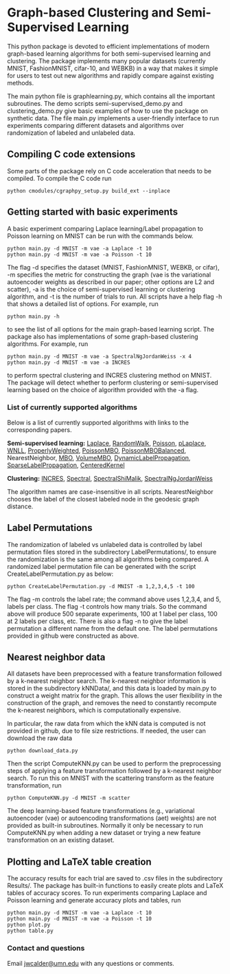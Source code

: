 # Graph-based Clustering and Semi-Supervised Learning

This python package is devoted to efficient implementations of modern graph-based learning algorithms for both semi-supervised learning and clustering. The package implements many popular datasets (currently MNIST, FashionMNIST, cifar-10, and WEBKB) in a way that makes it simple for users to test out new algorithms and rapidly compare against existing methods.

The main python file is graphlearning.py, which contains all the important subroutines. The demo scripts semi-supervised_demo.py and clustering_demo.py give basic examples of how to use the package on synthetic data. The file main.py implements a user-friendly interface to run experiments comparing different datasets and algorithms over randomization of labeled and unlabeled data.

## Compiling C code extensions

Some parts of the package rely on C code acceleration that needs to be compiled. To compile the C code run

```
python cmodules/cgraphpy_setup.py build_ext --inplace
```

## Getting started with basic experiments

A basic experiment comparing Laplace learning/Label propagation to Poisson learning on MNIST can be run with the commands below.

```
python main.py -d MNIST -m vae -a Laplace -t 10
python main.py -d MNIST -m vae -a Poisson -t 10
```

The flag -d specifies the dataset (MNIST, FashionMNIST, WEBKB, or cifar), -m specifies the metric for constructing the graph (vae is the variational autoencoder weights as described in our paper; other options are L2 and scatter), -a is the choice of semi-supervised learning or clustering algorithm, and -t is the number of trials to run. All scripts have a help flag -h that shows a detailed list of options. For example, run

```
python main.py -h
```

to see the list of all options for the main graph-based learning script. The package also has implementations of some graph-based clustering algorithms. For example, run 

```
python main.py -d MNIST -m vae -a SpectralNgJordanWeiss -x 4
python main.py -d MNIST -m vae -a INCRES
```

to perform spectral clustering and INCRES clustering method on MNIST. The package will detect whether to perform clustering or semi-supervised learning based on the choice of algorithm provided with the -a flag.

### List of currently supported algorithms

Below is a list of currently supported algorithms with links to the corresponding papers.

**Semi-supervised learning:** [Laplace](https://www.aaai.org/Papers/ICML/2003/ICML03-118.pdf), [RandomWalk](https://link.springer.com/chapter/10.1007/978-3-540-28649-3_29), [Poisson](https://arxiv.org/abs/), [pLaplace](https://arxiv.org/abs/1901.05031), [WNLL](https://link.springer.com/article/10.1007/s10915-017-0421-z), [ProperlyWeighted](https://arxiv.org/abs/1810.04351), [PoissonMBO](https://arxiv.org/abs/), [PoissonMBOBalanced](https://arxiv.org/abs/), NearestNeighbor, [MBO](https://ieeexplore.ieee.org/abstract/document/6714564), [VolumeMBO](https://link.springer.com/chapter/10.1007/978-3-319-58771-4_27), [DynamicLabelPropagation](https://www.sciencedirect.com/science/article/abs/pii/S0031320315003738), [SparseLabelPropagation](https://arxiv.org/abs/1612.01414), [CenteredKernel](https://romaincouillet.hebfree.org/docs/conf/SSL_ICML18.pdf)


**Clustering:** [INCRES](https://link.springer.com/chapter/10.1007/978-3-319-91274-5_9), [Spectral](https://link.springer.com/article/10.1007/s11222-007-9033-z), [SpectralShiMalik](https://ieeexplore.ieee.org/abstract/document/868688), [SpectralNgJordanWeiss](http://papers.nips.cc/paper/2092-on-spectral-clustering-analysis-and-an-algorithm.pdf)

The algorithm names are case-insensitive in all scripts. NearestNeighbor chooses the label of the closest labeled node in the geodesic graph distance.


## Label Permutations

The randomization of labeled vs unlabeled data is controlled by label permutation files stored in the subdirectory LabelPermutations/, to ensure the randomization is the same among all algorithms being compared. A randomized label permutation file can be generated with the script CreateLabelPermutation.py as below:

```
python CreateLabelPermutation.py -d MNIST -m 1,2,3,4,5 -t 100
```

The flag -m controls the label rate; the command above uses 1,2,3,4, and 5, labels per class. The flag -t controls how many trials. So the command above will produce 500 separate experiments, 100 at 1 label per class, 100 at 2 labels per class, etc. There is also a flag -n to give the label permutation a different name from the default one. The label permutations provided in github were constructed as above.

## Nearest neighbor data

All datasets have been preprocessed with a feature transformation followed by a k-nearest neighbor search. The k-nearest neighbor information is stored in the subdirectory kNNData/, and this data is loaded by main.py to construct a weight matrix for the graph. This allows the user flexibility in the construction of the graph, and removes the need to constantly recompute the k-nearest neighbors, which is computationally expensive.

In particular, the raw data from which the kNN data is computed is not provided in github, due to file size restrictions. If needed, the user can download the raw data

```
python download_data.py
```

Then the script ComputeKNN.py can be used to perform the preprocessing steps of applying a feature transformation followed by a k-nearest neighbor search. To run this on MNIST with the scattering transform as the feature transformation, run 

```
python ComputeKNN.py -d MNIST -m scatter
```

The deep learning-based feature transformations (e.g., variational autoencoder (vae) or autoencoding transformations (aet) weights) are not provided as built-in subroutines. Normally it only be necessary to run ComputeKNN.py when adding a new dataset or trying a new feature transformation on an existing dataset.


## Plotting and LaTeX table creation

The accuracy results for each trial are saved to .csv files in the subdirectory Results/. The package has built-in functions to easily create plots and LaTeX tables of accuracy scores. To run experiments comparing Laplace and Poisson learning and generate accuracy plots and tables, run

```
python main.py -d MNIST -m vae -a Laplace -t 10
python main.py -d MNIST -m vae -a Poisson -t 10
python plot.py
python table.py
```

### Contact and questions


Email <jwcalder@umn.edu> with any questions or comments.

